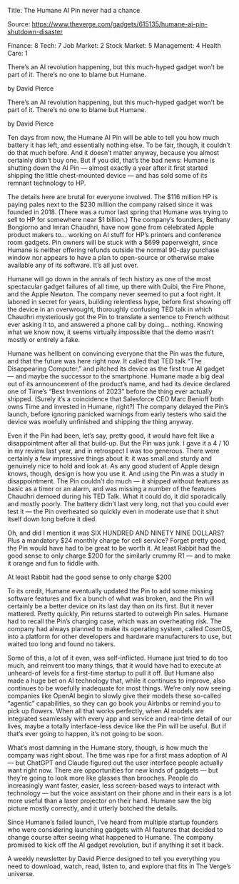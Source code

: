 Title: The Humane AI Pin never had a chance

Source: https://www.theverge.com/gadgets/615135/humane-ai-pin-shutdown-disaster

Finance: 8
Tech: 7
Job Market: 2
Stock Market: 5
Management: 4
Health Care: 1

There’s an AI revolution happening, but this much-hyped gadget won’t be part of it. There’s no one to blame but Humane.

by  David Pierce

There’s an AI revolution happening, but this much-hyped gadget won’t be part of it. There’s no one to blame but Humane.

by  David Pierce

Ten days from now, the Humane AI Pin will be able to tell you how much battery it has left, and essentially nothing else. To be fair, though, it couldn’t do that much before. And it doesn’t matter anyway, because you almost certainly didn’t buy one. But if you did, that’s the bad news: Humane is shutting down the AI Pin — almost exactly a year after it first started shipping the little chest-mounted device — and has sold some of its remnant technology to HP.

The details here are brutal for everyone involved. The $116 million HP is paying pales next to the $230 million the company raised since it was founded in 2018. (There was a rumor last spring that Humane was trying to sell to HP for somewhere near $1 billion.) The company’s founders, Bethany Bongiorno and Imran Chaudhri, have now gone from celebrated Apple product makers to… working on AI stuff for HP’s printers and conference room gadgets. Pin owners will be stuck with a $699 paperweight, since Humane is neither offering refunds outside the normal 90-day purchase window nor appears to have a plan to open-source or otherwise make available any of its software. It’s all just over.

Humane will go down in the annals of tech history as one of the most spectacular gadget failures of all time, up there with Quibi, the Fire Phone, and the Apple Newton. The company never seemed to put a foot right. It labored in secret for years, building relentless hype, before first showing off the device in an overwrought, thoroughly confusing TED talk in which Chaudhri mysteriously got the Pin to translate a sentence to French without ever asking it to, and answered a phone call by doing… nothing. Knowing what we know now, it seems virtually impossible that the demo wasn’t mostly or entirely a fake.

Humane was hellbent on convincing everyone that the Pin was the future, and that the future was here right now. It called that TED talk “The Disappearing Computer,” and pitched its device as the first true AI gadget — and maybe the successor to the smartphone. Humane made a big deal out of its announcement of the product’s name, and had its device declared one of Time’s “Best Inventions of 2023” before the thing ever actually shipped. (Surely it’s a coincidence that Salesforce CEO Marc Benioff both owns Time and invested in Humane, right?) The company delayed the Pin’s launch, before ignoring panicked warnings from early testers who said the device was woefully unfinished and shipping the thing anyway.

Even if the Pin had been, let’s say, pretty good, it would have felt like a disappointment after all that build-up. But the Pin was junk. I gave it a 4 / 10 in my review last year, and in retrospect I was too generous. There were certainly a few impressive things about it: it was small and sturdy and genuinely nice to hold and look at. As any good student of Apple design knows, though, design is how you use it. And using the Pin was a study in disappointment. The Pin couldn’t do much — it shipped without features as basic as a timer or an alarm, and was missing a number of the features Chaudhri demoed during his TED Talk. What it could do, it did sporadically and mostly poorly. The battery didn’t last very long, not that you could ever test it — the Pin overheated so quickly even in moderate use that it shut itself down long before it died.

Oh, and did I mention it was SIX HUNDRED AND NINETY NINE DOLLARS? Plus a mandatory $24 monthly charge for cell service? Forget pretty good, the Pin would have had to be great to be worth it. At least Rabbit had the good sense to only charge $200 for the similarly crummy R1 — and to make it orange and fun to fiddle with.

At least Rabbit had the good sense to only charge $200

To its credit, Humane eventually updated the Pin to add some missing software features and fix a bunch of what was broken, and the Pin will certainly be a better device on its last day than on its first. But it never mattered. Pretty quickly, Pin returns started to outweigh Pin sales. Humane had to recall the Pin’s charging case, which was an overheating risk. The company had always planned to make its operating system, called CosmOS, into a platform for other developers and hardware manufacturers to use, but waited too long and found no takers.

Some of this, a lot of it even, was self-inflicted. Humane just tried to do too much, and reinvent too many things, that it would have had to execute at unheard-of levels for a first-time startup to pull it off. But Humane also made a huge bet on AI technology that, while it continues to improve, also continues to be woefully inadequate for most things. We’re only now seeing companies like OpenAI begin to slowly give their models these so-called “agentic” capabilities, so they can go book you Airbnbs or remind you to pick up flowers. When all that works perfectly, when AI models are integrated seamlessly with every app and service and real-time detail of our lives, maybe a totally interface-less device like the Pin will be useful. But if that’s ever going to happen, it’s not going to be soon.

What’s most damning in the Humane story, though, is how much the company was right about. The time was ripe for a first mass adoption of AI — but ChatGPT and Claude figured out the user interface people actually want right now. There are opportunities for new kinds of gadgets — but they’re going to look more like glasses than brooches. People do increasingly want faster, easier, less screen-based ways to interact with technology — but the voice assistant on their phone and in their ears is a lot more useful than a laser projector on their hand. Humane saw the big picture mostly correctly, and it utterly botched the details.

Since Humane’s failed launch, I’ve heard from multiple startup founders who were considering launching gadgets with AI features that decided to change course after seeing what happened to Humane. The company promised to kick off the AI gadget revolution, but if anything it set it back.

A weekly newsletter by David Pierce designed to tell you everything you need to download, watch, read, listen to, and explore that fits in The Verge’s universe.
